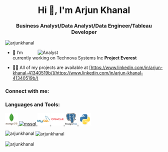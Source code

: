 <h1 align="center">Hi 👋, I'm Arjun Khanal</h1>
<h3 align="center">Business Analyst/Data Analyst/Data Engineer/Tableau Developer</h3>

<p align="left"> <img src="https://komarev.com/ghpvc/?username=arjunkhanal&label=Profile%20views&color=0e75b6&style=flat" alt="arjunkhanal" /> </p>

<img align="right" alt="Analyst" width="400" src="https://camo.githubusercontent.com/7de37139d0b4c1ce40865e799b446c0e963a3dd8fb68d239707237c40604fa3d/68747470733a2f2f63646e2e6472696262626c652e636f6d2f75736572732f3733303730332f73637265656e73686f74732f363538313234332f6176656e746f2e676966">

- 🔭 I’m currently working on Technova Systems Inc **Project Everest**

- 👨‍💻 All of my projects are available at [https://www.linkedin.com/in/arjun-khanal-41340519b/](https://www.linkedin.com/in/arjun-khanal-41340519b/)

<h3 align="left">Connect with me:</h3>
<p align="left">
</p>

<h3 align="left">Languages and Tools:</h3>
<p align="left"> <a href="https://www.mongodb.com/" target="_blank" rel="noreferrer"> <img src="https://raw.githubusercontent.com/devicons/devicon/master/icons/mongodb/mongodb-original-wordmark.svg" alt="mongodb" width="40" height="40"/> </a> <a href="https://www.microsoft.com/en-us/sql-server" target="_blank" rel="noreferrer"> <img src="https://www.svgrepo.com/show/303229/microsoft-sql-server-logo.svg" alt="mssql" width="40" height="40"/> </a> <a href="https://www.mysql.com/" target="_blank" rel="noreferrer"> <img src="https://raw.githubusercontent.com/devicons/devicon/master/icons/mysql/mysql-original-wordmark.svg" alt="mysql" width="40" height="40"/> </a> <a href="https://www.oracle.com/" target="_blank" rel="noreferrer"> <img src="https://raw.githubusercontent.com/devicons/devicon/master/icons/oracle/oracle-original.svg" alt="oracle" width="40" height="40"/> </a> <a href="https://www.postgresql.org" target="_blank" rel="noreferrer"> <img src="https://raw.githubusercontent.com/devicons/devicon/master/icons/postgresql/postgresql-original-wordmark.svg" alt="postgresql" width="40" height="40"/> </a> <a href="https://www.python.org" target="_blank" rel="noreferrer"> <img src="https://raw.githubusercontent.com/devicons/devicon/master/icons/python/python-original.svg" alt="python" width="40" height="40"/> </a> </p>

<p><img align="left" src="https://github-readme-stats.vercel.app/api/top-langs?username=arjunkhanal&show_icons=true&locale=en&layout=compact" alt="arjunkhanal" /></p>

<p>&nbsp;<img align="center" src="https://github-readme-stats.vercel.app/api?username=arjunkhanal&show_icons=true&locale=en" alt="arjunkhanal" /></p>

<p><img align="center" src="https://github-readme-streak-stats.herokuapp.com/?user=arjunkhanal&" alt="arjunkhanal" /></p>

